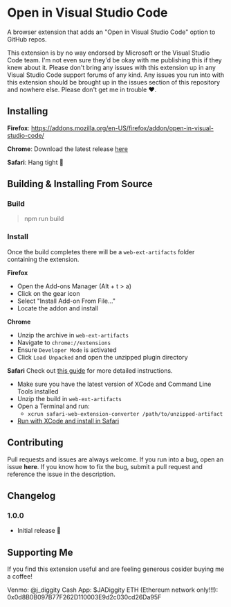 # Open in Visual Studio Code

A browser extension that adds an "Open in Visual Studio Code" option to GitHub repos.

This extension is by no way endorsed by Microsoft or the Visual Studio Code team. I'm not even sure they'd be okay with me publishing this if they knew about it. Please don't bring any issues with this extension up in any Visual Studio Code support forums of any kind. Any issues you run into with this extension should be brought up in the issues section of this repository and nowhere else. Please don't get me in trouble ❤️.

## Installing

**Firefox**: https://addons.mozilla.org/en-US/firefox/addon/open-in-visual-studio-code/

**Chrome**: Download the latest release [here](https://github.com/TheNightmanCodeth/open-in-code/releases/latest)

**Safari**: Hang tight 🫡

## Building & Installing From Source

### Build
> npm run build

### Install
Once the build completes there will be a `web-ext-artifacts` folder containing the extension.

**Firefox**
- Open the Add-ons Manager (Alt + t > a)
- Click on the gear icon
- Select "Install Add-on From File..."
- Locate the addon and install 

**Chrome**
- Unzip the archive in `web-ext-artifacts`
- Navigate to `chrome://extensions`
- Ensure `Developer Mode` is activated
- Click `Load Unpacked` and open the unzipped plugin directory

**Safari**
Check out [this guide](https://developer.apple.com/documentation/safariservices/safari_web_extensions/converting_a_web_extension_for_safari) for more detailed instructions.
- Make sure you have the latest version of XCode and Command Line Tools installed
- Unzip the build in `web-ext-artifacts`
- Open a Terminal and run:
    - `xcrun safari-web-extension-converter /path/to/unzipped-artifact`
- [Run with XCode and install in Safari](https://developer.apple.com/documentation/safariservices/safari_web_extensions/running_your_safari_web_extension)

## Contributing

Pull requests and issues are always welcome. If you run into a bug, open an issue **here**. If you know how to fix the bug, submit a pull request and reference the issue in the description.

## Changelog

### 1.0.0
- Initial release 🎉

## Supporting Me

If you find this extension useful and are feeling generous cosider buying me a coffee!

Venmo: @j_diggity
Cash App: $JADiggity
ETH (Ethereum network only!!!): 0x0d8B0B097B77F262D110003E9d2c030cd26Da95F
